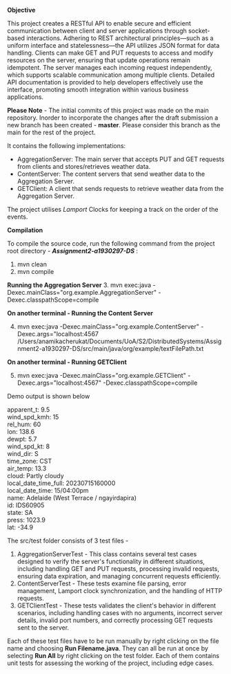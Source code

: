 **Objective**


This project creates a RESTful API to enable secure and efficient communication between client and server applications through socket-based interactions. Adhering to REST architectural principles—such as a uniform interface and statelessness—the API utilizes JSON format for data handling. Clients can make GET and PUT requests to access and modify resources on the server, ensuring that update operations remain idempotent. The server manages each incoming request independently, which supports scalable communication among multiple clients. Detailed API documentation is provided to help developers effectively use the interface, promoting smooth integration within various business applications.

**Please Note** - The initial commits of this project was made on the main repository. Inorder to incorporate the changes after the draft submission a new branch has been created - **master**. Please consider this branch as the main for the rest of the project. 

It contains the following implementations:
- AggregationServer: The main server that accepts PUT and GET requests from clients and stores/retrieves weather data.
- ContentServer: The content servers that send weather data to the Aggregation Server.
- GETClient: A client that sends requests to retrieve weather data from the Aggregation Server.

The project utilises _Lamport_ Clocks for keeping a track on the order of the events.

 **Compilation**

To compile the source code, run the following command from the
project root directory -  _**Assignment2-a1930297-DS**_ :

1. mvn clean
2. mvn compile

**Running the Aggregation Server**
3. mvn exec:java -Dexec.mainClass="org.example.AggregationServer" -Dexec.classpathScope=compile

**On another terminal - Running the Content Server**

4. mvn exec:java -Dexec.mainClass="org.example.ContentServer" -Dexec.args="localhost:4567 /Users/anamikacherukat/Documents/UoA/S2/DistributedSystems/Assignment2-a1930297-DS/src/main/java/org/example/textFilePath.txt

**On another terminal - Running GETClient**

5. mvn exec:java -Dexec.mainClass="org.example.GETClient" -Dexec.args="localhost:4567" -Dexec.classpathScope=compile

Demo output is shown below

apparent_t: 9.5  
wind_spd_kmh: 15  
rel_hum: 60  
lon: 138.6  
dewpt: 5.7  
wind_spd_kt: 8  
wind_dir: S  
time_zone: CST  
air_temp: 13.3  
cloud: Partly cloudy  
local_date_time_full: 20230715160000  
local_date_time: 15/04:00pm  
name: Adelaide (West Terrace /  ngayirdapira)  
id: IDS60905  
state: SA  
press: 1023.9  
lat: -34.9  


The src/test folder consists of 3 test files -
1. AggregationServerTest - This class contains several test cases designed to verify the server's functionality in different situations, including handling GET and PUT requests, processing invalid requests, ensuring data expiration, and managing concurrent requests efficiently.
2. ContentServerTest - These tests examine file parsing, error management, Lamport clock synchronization, and the handling of HTTP requests.
3. GETClientTest - These tests validates the client's behavior in different scenarios, including handling cases with no arguments, incorrect server details, invalid port numbers, and correctly processing GET requests sent to the server.


Each of these test files have to be run manually by right clicking on the file name and choosing **Run Filename.java**. They can all be run at once by selecting **Run All** by right clicking on the test folder. 
Each of them contains unit tests for assessing the working of the project, 
including edge cases. 

